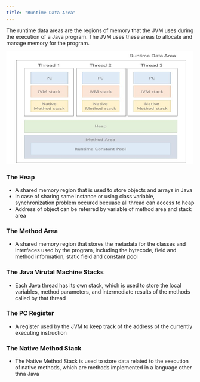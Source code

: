 ```yaml
---
title: "Runtime Data Area"
---
```


The runtime data areas are the regions of memory that the JVM uses during the execution of a Java program. The JVM uses these areas to allocate and manage memory for the program.

<img src="../assets/rda.png" width="500vw" height="300vw">

### The Heap
- A shared memory region that is used to store objects and arrays in Java
- In case of sharing same instance or using class variable, synchronization problem occured becuase all thread can access to heap
- Address of object can be referred by variable of method area and stack area

### The Method Area 
- A shared memory region that stores the metadata for the classes and interfaces used by the program, including the bytecode, field and method information, static field and constant pool

### The Java Virutal Machine Stacks
- Each Java thread has its own stack, which is used to store the local variables, method parameters, and intermediate results of the methods called by that thread

### The PC Register
- A register used by the JVM to keep track of the address of the currently executing instruction

### The Native Method Stack
- The Native Method Stack is used to store data related to the execution of native methods, which are methods implemented in a language other thna Java